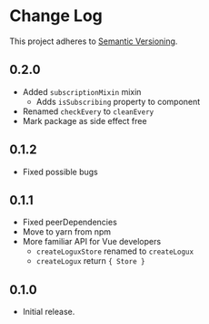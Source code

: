 # Change Log
This project adheres to [Semantic Versioning](http://semver.org/).

## 0.2.0
* Added `subscriptionMixin` mixin
  * Adds `isSubscribing` property to component
* Renamed `checkEvery` to `cleanEvery`
* Mark package as side effect free

## 0.1.2
* Fixed possible bugs

## 0.1.1
* Fixed peerDependencies
* Move to yarn from npm
* More familiar API for Vue developers
  * `createLoguxStore` renamed to `createLogux`
  * `createLogux` return `{ Store }`

## 0.1.0
* Initial release.
